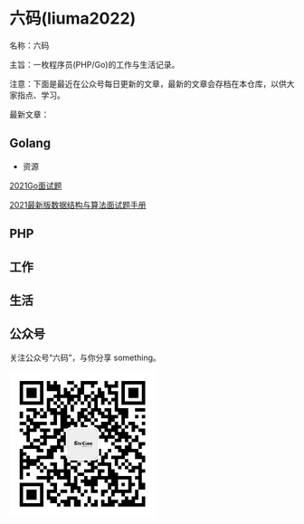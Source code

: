 # 六码(liuma2022)
名称：六码

主旨：一枚程序员(PHP/Go)的工作与生活记录。

注意：下面是最近在公众号每日更新的文章，最新的文章会存档在本仓库，以供大家指点、学习。

最新文章：

## Golang

- 资源

[2021Go面试题](./resources/golang/2021Go%E9%9D%A2%E8%AF%95%E9%A2%98.pdf)

[2021最新版数据结构与算法面试题手册](./resources/golang/2021%E6%9C%80%E6%96%B0%E7%89%88%E6%95%B0%E6%8D%AE%E7%BB%93%E6%9E%84%E4%B8%8E%E7%AE%97%E6%B3%95%E9%9D%A2%E8%AF%95%E9%A2%98%E6%89%8B%E5%86%8C.pdf)

## PHP

## 工作

## 生活

## 公众号
关注公众号“六码”，与你分享 something。

![六码](./images/liuma2022.jpg)
